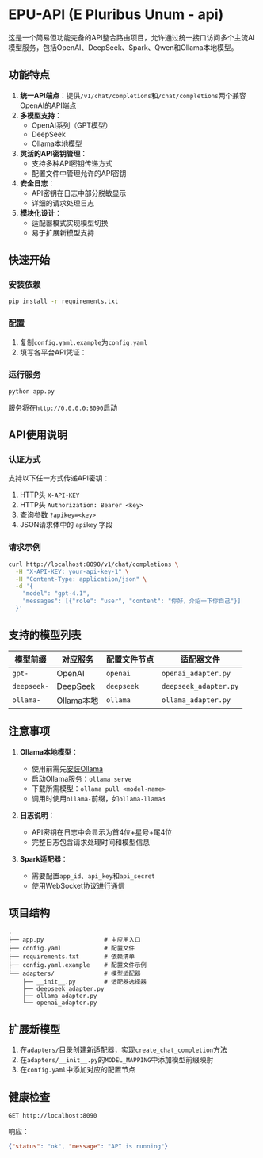 # EPU-API (E Pluribus Unum - api)

这是一个简易但功能完备的API整合路由项目，允许通过统一接口访问多个主流AI模型服务，包括OpenAI、DeepSeek、Spark、Qwen和Ollama本地模型。

## 功能特点

1. **统一API端点**：提供`/v1/chat/completions`和`/chat/completions`两个兼容OpenAI的API端点
2. **多模型支持**：
   - OpenAI系列（GPT模型）
   - DeepSeek
   - Ollama本地模型
3. **灵活的API密钥管理**：
   - 支持多种API密钥传递方式
   - 配置文件中管理允许的API密钥
4. **安全日志**：
   - API密钥在日志中部分脱敏显示
   - 详细的请求处理日志
5. **模块化设计**：
   - 适配器模式实现模型切换
   - 易于扩展新模型支持

## 快速开始

### 安装依赖
```bash
pip install -r requirements.txt
```

### 配置
1. 复制`config.yaml.example`为`config.yaml`
2. 填写各平台API凭证：
### 运行服务
```bash
python app.py
```

服务将在`http://0.0.0.0:8090`启动

## API使用说明

### 认证方式
支持以下任一方式传递API密钥：
1. HTTP头 `X-API-KEY`
2. HTTP头 `Authorization: Bearer <key>`
3. 查询参数 `?apikey=<key>`
4. JSON请求体中的 `apikey` 字段

### 请求示例
```bash
curl http://localhost:8090/v1/chat/completions \
  -H "X-API-KEY: your-api-key-1" \
  -H "Content-Type: application/json" \
  -d '{
    "model": "gpt-4.1",
    "messages": [{"role": "user", "content": "你好，介绍一下你自己"}]
  }'
```


## 支持的模型列表

| 模型前缀 | 对应服务 | 配置文件节点 | 适配器文件 |
|----------|----------|--------------|------------|
| `gpt-`   | OpenAI   | `openai`     | `openai_adapter.py` |
| `deepseek-` | DeepSeek | `deepseek`   | `deepseek_adapter.py` |
| `ollama-` | Ollama本地 | `ollama`    | `ollama_adapter.py` |

## 注意事项

1. **Ollama本地模型**：
   - 使用前需先[安装Ollama](https://ollama.com/)
   - 启动Ollama服务：`ollama serve`
   - 下载所需模型：`ollama pull <model-name>`
   - 调用时使用`ollama-`前缀，如`ollama-llama3`

3. **日志说明**：
   - API密钥在日志中会显示为首4位+星号+尾4位
   - 完整日志包含请求处理时间和模型信息

4. **Spark适配器**：
   - 需要配置`app_id`、`api_key`和`api_secret`
   - 使用WebSocket协议进行通信

## 项目结构

```
.
├── app.py                 # 主应用入口
├── config.yaml            # 配置文件
├── requirements.txt       # 依赖清单
├── config.yaml.example    # 配置文件示例
└── adapters/              # 模型适配器
    ├── __init__.py        # 适配器选择器
    ├── deepseek_adapter.py
    ├── ollama_adapter.py
    └── openai_adapter.py
```

## 扩展新模型

1. 在`adapters/`目录创建新适配器，实现`create_chat_completion`方法
2. 在`adapters/__init__.py`的`MODEL_MAPPING`中添加模型前缀映射
3. 在`config.yaml`中添加对应的配置节点

## 健康检查
```
GET http://localhost:8090
```

响应：
```json
{"status": "ok", "message": "API is running"}
```